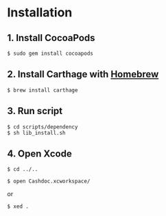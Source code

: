 Installation
==========

## 1. Install CocoaPods
```console
$ sudo gem install cocoapods
```

## 2. Install Carthage with [Homebrew](https://brew.sh/)
```console
$ brew install carthage
```

## 3. Run script
```console
$ cd scripts/dependency
$ sh lib_install.sh
```

## 4. Open Xcode
```console
$ cd ../..
```
```console
$ open Cashdoc.xcworkspace/
```
or
```console
$ xed .
```
